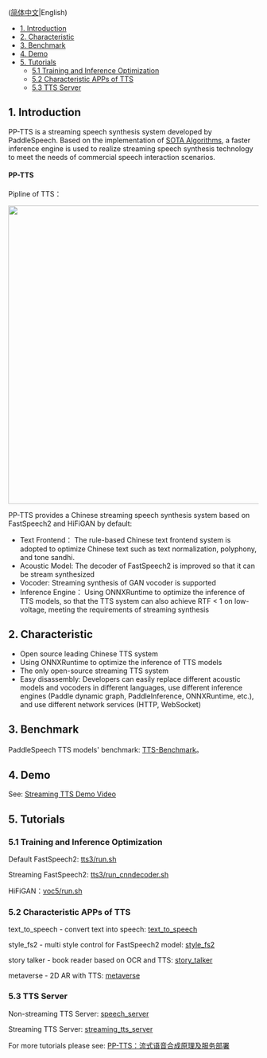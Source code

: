 ([简体中文](./PPTTS_cn.md)|English)

- [1. Introduction](#1)
- [2. Characteristic](#2)
- [3. Benchmark](#3)
- [4. Demo](#4)
- [5. Tutorials](#5)
    - [5.1 Training and Inference Optimization](#51)
    - [5.2 Characteristic APPs of TTS](#52)
    - [5.3 TTS Server](#53)

<a name="1"></a>
## 1. Introduction

PP-TTS is a streaming speech synthesis system developed by PaddleSpeech. Based on the implementation of [SOTA Algorithms](https://github.com/PaddlePaddle/PaddleSpeech/blob/develop/docs/source/released_model.md#text-to-speech-models), a faster inference engine is used to realize streaming speech synthesis technology to meet the needs of commercial speech interaction scenarios.

#### PP-TTS
Pipline of TTS：
<center><img src=https://ai-studio-static-online.cdn.bcebos.com/ea69ae1faff84940a59c7079d16b3a8db2741d2c423846f68822f4a7f28726e9 width="600" ></center>

PP-TTS provides a Chinese streaming speech synthesis system based on FastSpeech2 and HiFiGAN by default:

- Text Frontend： The rule-based Chinese text frontend system is adopted to optimize Chinese text such as text normalization, polyphony, and tone sandhi.
- Acoustic Model: The decoder of FastSpeech2 is improved so that it can be stream synthesized
- Vocoder: Streaming synthesis of GAN vocoder is supported
- Inference Engine： Using ONNXRuntime to optimize the inference of TTS models, so that the TTS system can also achieve RTF < 1 on low-voltage, meeting the requirements of streaming synthesis

<a name="2"></a>
## 2. Characteristic
- Open source leading Chinese TTS system
- Using ONNXRuntime to optimize the inference of TTS models
- The only open-source streaming TTS system
- Easy disassembly: Developers can easily replace different acoustic models and vocoders in different languages, use different inference engines (Paddle dynamic graph, PaddleInference, ONNXRuntime, etc.), and use different network services (HTTP, WebSocket)

<a name="3"></a>
## 3. Benchmark
PaddleSpeech TTS models' benchmark: [TTS-Benchmark](https://github.com/PaddlePaddle/PaddleSpeech/wiki/TTS-Benchmark)。

<a name="4"></a>
## 4. Demo 
See: [Streaming TTS Demo Video](https://paddlespeech.readthedocs.io/en/latest/streaming_tts_demo_video.html)

<a name="5"></a>
## 5. Tutorials

<a name="51"></a>
### 5.1 Training and Inference Optimization

Default FastSpeech2: [tts3/run.sh](https://github.com/PaddlePaddle/PaddleSpeech/blob/develop/examples/csmsc/tts3/run.sh)

Streaming FastSpeech2: [tts3/run_cnndecoder.sh](https://github.com/PaddlePaddle/PaddleSpeech/blob/develop/examples/csmsc/tts3/run_cnndecoder.sh)

HiFiGAN：[voc5/run.sh](https://github.com/PaddlePaddle/PaddleSpeech/blob/develop/examples/csmsc/voc5/run.sh)

<a name="52"></a>
### 5.2 Characteristic APPs of TTS
text_to_speech - convert text into speech: [text_to_speech](https://github.com/PaddlePaddle/PaddleSpeech/tree/develop/demos/text_to_speech)

style_fs2 - multi style control for FastSpeech2 model: [style_fs2](https://github.com/PaddlePaddle/PaddleSpeech/tree/develop/demos/style_fs2)

story talker - book reader based on OCR and TTS: [story_talker](https://github.com/PaddlePaddle/PaddleSpeech/tree/develop/demos/story_talker)

metaverse - 2D AR with TTS: [metaverse](https://github.com/PaddlePaddle/PaddleSpeech/tree/develop/demos/metaverse)

<a name="53"></a>
### 5.3 TTS Server

Non-streaming TTS Server: [speech_server](https://github.com/PaddlePaddle/PaddleSpeech/tree/develop/demos/speech_server)

Streaming TTS Server: [streaming_tts_server](https://github.com/PaddlePaddle/PaddleSpeech/tree/develop/demos/streaming_tts_server)


For more tutorials please see: [PP-TTS：流式语音合成原理及服务部署
](https://aistudio.baidu.com/aistudio/projectdetail/3885352)
